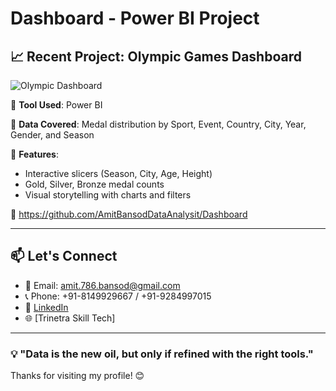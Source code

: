 # Dashboard - Power BI Project 

## 📈 Recent Project: Olympic Games Dashboard

![Olympic Dashboard](https://path-to-your-dashboard-image.jpg)

🔹 **Tool Used**: Power BI  

🔹 **Data Covered**: Medal distribution by Sport, Event, Country, City, Year, Gender, and Season  

🔹 **Features**:  
  - Interactive slicers (Season, City, Age, Height)  
  - Gold, Silver, Bronze medal counts  
  - Visual storytelling with charts and filters  

🔗 https://github.com/AmitBansodDataAnalysit/Dashboard

---

## 📫 Let's Connect

- 📧 Email: amit.786.bansod@gmail.com  
- 📞 Phone: +91-8149929667 / +91-9284997015  
- 🔗 [LinkedIn](https://www.linkedin.com/in/amit-arvind-bansod)  
- 🌐 [Trinetra Skill Tech]
---

### 💡 "Data is the new oil, but only if refined with the right tools."

Thanks for visiting my profile! 😊

